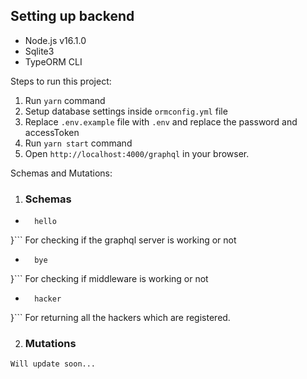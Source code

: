 ## Setting up backend
- Node.js v16.1.0
- Sqlite3
- TypeORM CLI


Steps to run this project:

1. Run `yarn` command
2. Setup database settings inside `ormconfig.yml` file
3. Replace `.env.example` file with `.env` and replace the password and accessToken
4. Run `yarn start` command
5. Open `http://localhost:4000/graphql` in your browser.

Schemas and Mutations:

1. ### Schemas
- ```query{
    hello
}```   For checking if the graphql server is working or not

- ```query{
    bye
}```     For checking if middleware is working or not

- ```query{
    hacker
}```  For returning all the hackers which are registered.

2. ### Mutations

``Will update soon...``